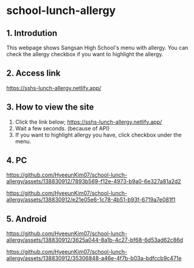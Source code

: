 # school-lunch-allergy

## 1. Introdution
This webpage shows Sangsan High School's menu with allergy. You can check the allergy checkbox if you want to highlight the allergy.

## 2. Access link
https://sshs-lunch-allergy.netlify.app/

## 3. How to view the site
1) Click the link below;
https://sshs-lunch-allergy.netlify.app/
2) Wait a few seconds. (because of API)
3) If you want to highlight allergy you have, click checkbox under the menu.

## 4. PC
https://github.com/HyeeunKim07/school-lunch-allergy/assets/138830912/7893b569-f12e-4973-b9a0-6e327a81a2d2

https://github.com/HyeeunKim07/school-lunch-allergy/assets/138830912/e21e05e6-1c78-4b51-b93f-6719a7e081f1

## 5. Android
https://github.com/HyeeunKim07/school-lunch-allergy/assets/138830912/3625a044-8a1b-4c27-bf68-6d53ad62c86d

https://github.com/HyeeunKim07/school-lunch-allergy/assets/138830912/35306848-a46e-4f7b-b03a-bdfccb9c471e
